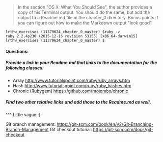 > In the section "OS X: What You Should See", the author provides a copy of his Terminal output.  You should do the same, but add the output to a Readme.md file in the chapter_0 directory.
Bonus points if you can figure out how to make the Markdown output "look good".

```
lrthw_exercises (11379624_chapter_0_master) $ruby -v
ruby 2.2.4p230 (2015-12-16 revision 53155) [x86_64-darwin15]
lrthw_exercises (11379624_chapter_0_master) $
```

#### Questions:
 
##### Provide a link in your Readme.md that links to the documentation for the following classes:
 
 *  Array http://www.tutorialspoint.com/ruby/ruby_arrays.htm
 *  Hash http://www.tutorialspoint.com/ruby/ruby_hashes.htm
 *  Chronic (Rubygem) https://github.com/mojombo/chronic
 
##### Find two other relative links and add those to the Readme.md as well.
^^^ Little vague :)

Git branch management: https://git-scm.com/book/en/v2/Git-Branching-Branch-Management
Git checkout tutorial: https://git-scm.com/docs/git-checkout
